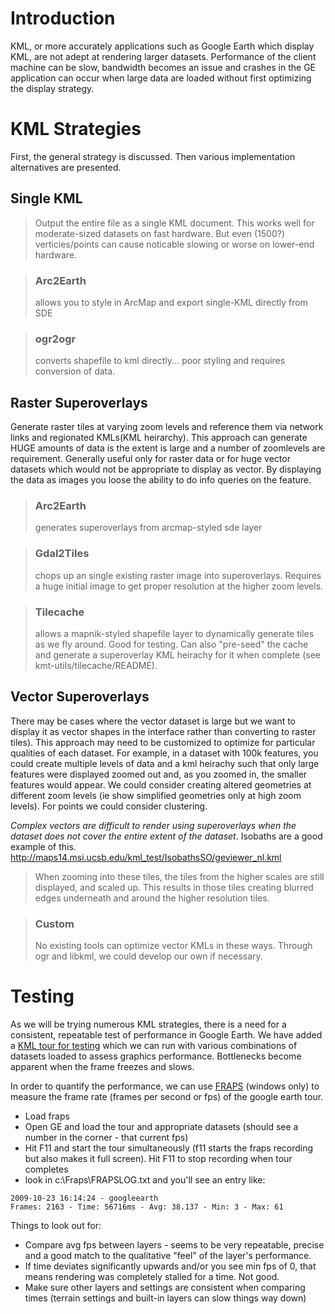 # Introduction #

KML, or more accurately applications such as Google Earth which display KML, are not adept at rendering larger datasets. Performance of the client machine can be slow, bandwidth becomes an issue and crashes in the GE application can occur when large data are loaded without first optimizing the display strategy.

# KML Strategies #
First, the general strategy is discussed. Then various implementation alternatives are presented.

## Single KML ##
> Output the entire file as a single KML document. This works well for moderate-sized datasets on fast hardware. But even (1500?) verticies/points can cause noticable slowing or worse on lower-end hardware.

> ### Arc2Earth ###
> allows you to style in ArcMap and export single-KML directly from SDE

> ### ogr2ogr ###
> converts shapefile to kml directly... poor styling and requires conversion of data.


## Raster Superoverlays ##
Generate raster tiles at varying zoom levels and reference them via network links and regionated KMLs(KML heirarchy). This approach can generate HUGE amounts of data is the extent is large and a number of zoomlevels are requirement. Generally useful only for raster data or for huge vector datasets which would not be appropriate to display as vector. By displaying the data as images you loose the ability to do info queries on the feature.

> ### Arc2Earth ###
> generates superoverlays from arcmap-styled sde layer

> ### Gdal2Tiles ###
> chops up an single existing raster image into superoverlays. Requires a huge initial image to get proper resolution at the higher zoom levels.

> ### Tilecache ###
> allows a mapnik-styled shapefile layer to dynamically generate tiles as we fly around. Good for testing. Can also "pre-seed" the cache and generate a superoverlay KML heirachy for it when complete (see kmt-utils/tilecache/README).


## Vector Superoverlays ##
There may be cases where the vector dataset is large but we  want to display it as vector shapes in the interface rather than converting to raster tiles). This approach may need to be customized to optimize for particular qualities of each dataset. For example, in a dataset with 100k features, you could create multiple levels of data and a kml heirachy such that only large features were displayed zoomed out and, as you zoomed in, the smaller features would appear. We could consider creating altered geometries at different zoom levels (ie show simplified geometries only at high zoom levels). For points we could consider clustering.

_Complex vectors are difficult to render using superoverlays when the dataset does not cover the entire extent of the dataset_. Isobaths are a good example of this. http://maps14.msi.ucsb.edu/kml_test/IsobathsSO/geviewer_nl.kml
> When zooming into these tiles, the tiles from the higher scales are still displayed, and scaled up. This results in those tiles creating blurred edges underneath and around the higher resolution tiles.

> ### Custom ###
> No existing tools can optimize vector KMLs in these ways. Through ogr and libkml, we could develop our own if necessary.

# Testing #
As we will be trying numerous KML strategies, there is a need for a consistent, repeatable test of performance in Google Earth. We have added a [KML tour for testing](http://marinemap.googlecode.com/svn/trunk/kml-utils/TestTour.kmz) which we can run with various combinations of datasets loaded to assess graphics performance. Bottlenecks become apparent when the frame freezes and slows.

In order to quantify the performance, we can use [FRAPS](http://www.fraps.com/) (windows only) to measure the frame rate (frames per second or fps) of the google earth tour.

  * Load fraps
  * Open GE and load the tour and appropriate datasets (should see a number in the corner - that current fps)
  * Hit F11 and start the tour simultaneously (f11 starts the fraps recording but also makes it full screen). Hit F11 to stop recording when tour completes
  * look in c:\Fraps\FRAPSLOG.txt and you'll see an entry like:
```
2009-10-23 16:14:24 - googleearth 
Frames: 2163 - Time: 56716ms - Avg: 38.137 - Min: 3 - Max: 61
```

Things to look out for:
  * Compare avg fps between layers - seems to be very repeatable, precise and a good match to the qualitative "feel" of the layer's performance.
  * If time deviates significantly upwards and/or you see min fps of 0, that means rendering was completely stalled for a time. Not good.
  * Make sure other layers and settings are consistent when comparing times (terrain settings and built-in layers can slow things way down)